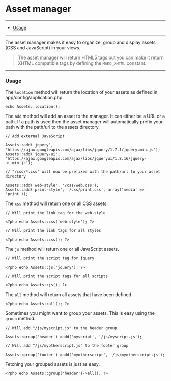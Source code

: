 # Asset manager

--------------------------------------------------------

* [Usage](#usage)

--------------------------------------------------------

The asset manager makes it easy to organize, group and display assets (CSS and JavaScript) in your views.

> The asset manager will return HTML5 tags but you can make it return XHTML compatible tags by defining the ```MAKO_XHTML``` constant.

--------------------------------------------------------

<a id="usage"></a>

### Usage

The ```location``` method will return the location of your assets as defined in app/config/application.php.

	echo Assets::location();

The ```add``` method will add an asset to the manager. It can either be a URL or a path. If a path is used then the asset manager will automatically prefix your path with the path/url to the assets directory.

	// Add external JavaScript

	Assets::add('jquery', 'https://ajax.googleapis.com/ajax/libs/jquery/1.7.1/jquery.min.js');
	Assets::add('jquery-ui', 'https://ajax.googleapis.com/ajax/libs/jqueryui/1.8.16/jquery-ui.min.js');

	// "/css/*.css" will now be prefixed with the path/url to your asset directory

	Assets::add('web-style', '/css/web.css');
	Assets::add('print-style', '/css/print.css', array('media' => 'print'));

The ```css``` method will return one or all CSS assets.

	// Will print the link tag for the web-style

	<?php echo Assets::css('web-style'); ?>

	// Will print the link tags for all styles

	<?php echo Assets::css(); ?>

The ```js``` method will return one or all JavaScript assets.

	// Will print the script tag for jquery

	<?php echo Assets::js('jquery'); ?>

	// Will print the script tags for all scripts

	<?php echo Assets::js(); ?>

The ```all``` method will return all assets that have been defined.

	<?php echo Assets::all(); ?>

Sometimes you might want to group your assets. This is easy using the ```group``` method.

	// Will add "/js/myscript.js" to the header group

	Assets::group('header')->add('myscript', '/js/myscript.js');

	// Will add "/js/myotherscript.js" to the footer group

	Assets::group('footer')->add('myotherscript', '/js/myotherscript.js');

Fetching your grouped assets is just as easy.

	<?php echo Assets::group('header')->all(); ?>